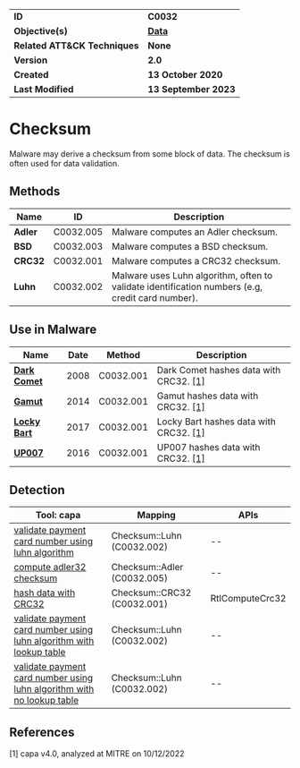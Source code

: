 <table>
<tr>
<td><b>ID</b></td>
<td><b>C0032</b></td>
</tr>
<tr>
<td><b>Objective(s)</b></td>
<td><b><a href="../data">Data</a></b></td>
</tr>
<tr>
<td><b>Related ATT&CK Techniques</b></td>
<td><b>None</b></td>
</tr>
<tr>
<td><b>Version</b></td>
<td><b>2.0</b></td>
</tr>
<tr>
<td><b>Created</b></td>
<td><b>13 October 2020</b></td>
</tr>
<tr>
<td><b>Last Modified</b></td>
<td><b>13 September 2023</b></td>
</tr>
</table>


# Checksum

Malware may derive a checksum from some block of data. The checksum is often used for data validation.

## Methods

|Name|ID|Description|
|---|---|---|
|**Adler**|C0032.005|Malware computes an Adler checksum.|
|**BSD**|C0032.003|Malware computes a BSD checksum.|
|**CRC32**|C0032.001|Malware computes a CRC32 checksum.|
|**Luhn**|C0032.002|Malware uses Luhn algorithm, often to validate identification numbers (e.g, credit card number).| 

## Use in Malware

|Name|Date|Method|Description|
|---|---|---|---|
|[**Dark Comet**](../xample-malware/dark-comet.md)|2008|C0032.001|Dark Comet hashes data with CRC32. [[1]](#1)|
|[**Gamut**](../xample-malware/gamut.md)|2014|C0032.001|Gamut hashes data with CRC32. [[1]](#1)|
|[**Locky Bart**](../xample-malware/locky-bart.md)|2017|C0032.001|Locky Bart hashes data with CRC32. [[1]](#1)|
|[**UP007**](../xample-malware/up007.md)|2016|C0032.001|UP007 hashes data with CRC32. [[1]](#1)|

## Detection

|Tool: capa|Mapping|APIs|
|---|---|---|
|[validate payment card number using luhn algorithm](https://github.com/mandiant/capa-rules/blob/master/data-manipulation/checksum/luhn/validate-payment-card-number-using-luhn-algorithm.yml)|Checksum::Luhn (C0032.002)|--||
|[compute adler32 checksum](https://github.com/mandiant/capa-rules/blob/master/data-manipulation/checksum/adler32/compute-adler32-checksum.yml)|Checksum::Adler (C0032.005)|--||
|[hash data with CRC32](https://github.com/mandiant/capa-rules/blob/master/data-manipulation/checksum/crc32/hash-data-with-crc32.yml)|Checksum::CRC32 (C0032.001)|RtlComputeCrc32|
|[validate payment card number using luhn algorithm with lookup table](https://github.com/mandiant/capa-rules/blob/master/lib/validate-payment-card-number-using-luhn-algorithm-with-lookup-table.yml)|Checksum::Luhn (C0032.002)|--||
|[validate payment card number using luhn algorithm with no lookup table](https://github.com/mandiant/capa-rules/blob/master/lib/validate-payment-card-number-using-luhn-algorithm-with-no-lookup-table.yml)|Checksum::Luhn (C0032.002)|--||

## References

<a name="1">[1]</a> capa v4.0, analyzed at MITRE on 10/12/2022

